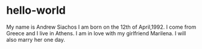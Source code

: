 # hello-world
My name is Andrew Siachos I am born on the 12th of April,1992. I come from Greece and I live in Athens.
I am in love with my girlfriend Marilena.
I will also marry her one day.
